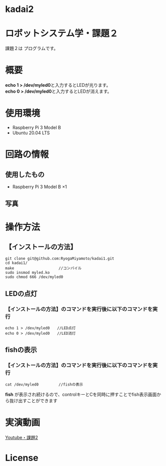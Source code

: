 # kadai2

# ロボットシステム学・課題２
課題２は プログラムです。  

# 概要
**echo 1 > /dev/myled0**と入力するとLEDが光ります。  
**echo 0 > /dev/myled0**と入力するとLEDが消えます。  

# 使用環境
- Raspberry Pi 3 Model B  
- Ubuntu 20.04 LTS

# 回路の情報
## 使用したもの  
- Raspberry Pi 3 Model B ×1


## 写真


# 操作方法
## 【インストールの方法】
```
git clone git@github.com:RyogaMiyamoto/kadai1.git
cd kadai1/  
make                    //コンパイル  
sudo insmod myled.ko  
sudo chmod 666 /dev/myled0
```
## LEDの点灯
### 【インストールの方法】のコマンドを実行後に以下のコマンドを実行
```  
echo 1 > /dev/myled0　　//LED点灯  
echo 0 > /dev/myled0　　//LED消灯
```

## fishの表示
### 【インストールの方法】のコマンドを実行後に以下のコマンドを実行
```   
cat /dev/myled0         //fishの表示  
```
**fish** が表示され続けるので、controlキーとCを同時に押すことでfish表示画面から抜け出すことができます

# 実演動画
[Youtube・課題2](https://)

# License

